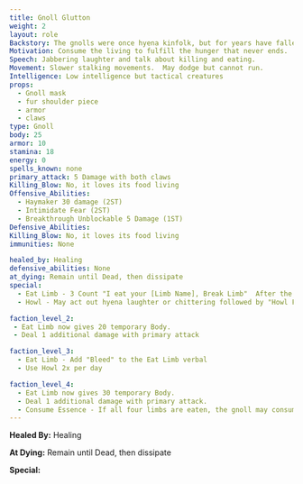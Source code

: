 ```yaml
---
title: Gnoll Glutton
weight: 2
layout: role
Backstory: The gnolls were once hyena kinfolk, but for years have fallen into madness and darkness.  The madness calls for the gnolls to consume any and all living creatures, sometimes even your own kind
Motivation: Consume the living to fulfill the hunger that never ends.
Speech: Jabbering laughter and talk about killing and eating.
Movement: Slower stalking movements.  May dodge but cannot run.
Intelligence: Low intelligence but tactical creatures
props: 
  - Gnoll mask
  - fur shoulder piece
  - armor
  - claws
type: Gnoll
body: 25
armor: 10
stamina: 18
energy: 0
spells_known: none
primary_attack: 5 Damage with both claws 
Killing_Blow: No, it loves its food living 
Offensive_Abilities: 
  - Haymaker 30 damage (2ST)
  - Intimidate Fear (2ST)
  - Breakthrough Unblockable 5 Damage (1ST)
Defensive_Abilities: 
Killing_Blow: No, it loves its food living 
immunities: None

healed_by: Healing
defensive_abilities: None
at_dying: Remain until Dead, then dissipate
special: 
  - Eat Limb - 3 Count "I eat your [Limb Name], Break Limb"  After the count heal 10 Body
  - Howl - May act out hyena laughter or chittering followed by "Howl Fear" and throw 1 spell ammo

faction_level_2:
 - Eat Limb now gives 20 temporary Body.
 - Deal 1 additional damage with primary attack

faction_level_3: 
  - Eat Limb - Add "Bleed" to the Eat Limb verbal
  - Use Howl 2x per day

faction_level_4: 
  - Eat Limb now gives 30 temporary Body. 
  - Deal 1 additional damage with primary attack. 
  - Consume Essence - If all four limbs are eaten, the gnoll may consume one essence from the body followed by a killing blow.  This may only be done to a character once. "I eat your essence 1,2,3"  This allows the Gnoll Glutton to become a Gnoll Spirit Shaman
---
```


















**Healed By:** Healing

**At Dying:** Remain until Dead, then dissipate

**Special:** 
